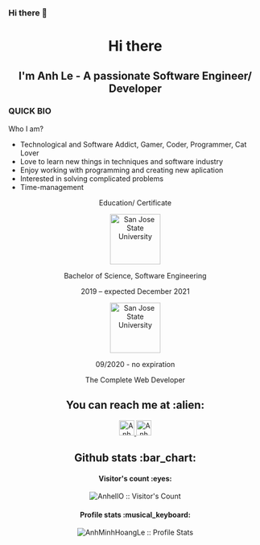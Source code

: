### Hi there 👋

<h1 align="center">Hi there</h1>
<h2 align="center">I'm Anh Le - A passionate Software Engineer/ Developer</h2> 
<h3>QUICK BIO</h3>
<div >
                <p >Who I am?</p>
                <ul>
                        <li>Technological and Software Addict, Gamer, Coder, Programmer, Cat Lover</li>
                        <li>Love to learn new things in techniques and software industry</li> 
                        <li>Enjoy working with programming and creating new aplication</li> 
                        <li>Interested in solving complicated problems</li>
                        <li>Time-management</li> 
                </ul>
               <p align="center">Education/ Certificate</p>
               <p align="center"><img src='https://logos-download.com/wp-content/uploads/2019/06/San_Jose_State_University_Logo.png' alt='San Jose State University' height="100" width="100"></p>
                <p align="center">Bachelor of Science, Software Engineering</p>
                <p align="center">2019 – expected December 2021</p>
                 <p align="center"><img src='https://virtualspeech.com/img/learn/udemy_icon.png' alt='San Jose State University' height="100" width="100"></p>
                <p align="center"> 09/2020 - no expiration </p>
                <p align="center">The Complete Web Developer</p>
        
</div>
<h2 align="center">You can reach me at :alien:</h2>

<p align="center">
  <a href="https://www.linkedin.com/in/anh-le-69m98/">
    <img src="https://www.vectorlogo.zone/logos/linkedin/linkedin-icon.svg" alt="Anh Le's LinkedIn Profile" height="30" width="30">
  </a>
  <a href="https://anhminhhoangle.github.io/porfo-al/">
  <img src='https://www.flaticon.com/svg/static/icons/svg/3165/3165583.svg'/ height="30" width="30"  alt="Anh Le's  portfolio"></a>
</p>
<h2 align="center">Github stats :bar_chart:</h2>

<h4 align="center">Visitor's count :eyes:</h4>
<p align="center"><img src="https://profile-counter.glitch.me/{AnhMinhHoangLe}/count.svg" alt="AnhellO :: Visitor's Count" /></p>
<h4 align="center">Profile stats :musical_keyboard:</h4>

<p align="center"><img src="https://github-readme-stats.vercel.app/api?username=AnhMinhHoangLe&show_icons=true&theme=synthwave" alt="AnhMinhHoangLe :: Profile Stats" /></p>


